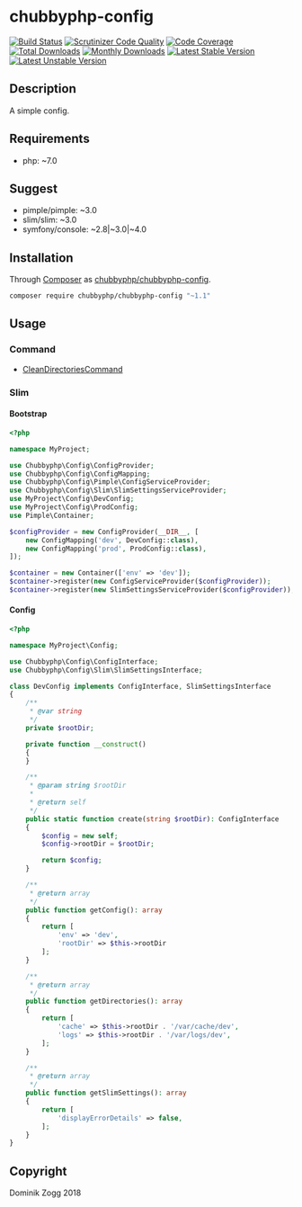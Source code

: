 # chubbyphp-config

[![Build Status](https://api.travis-ci.org/chubbyphp/chubbyphp-config.png?branch=master)](https://travis-ci.org/chubbyphp/chubbyphp-config)
[![Scrutinizer Code Quality](https://scrutinizer-ci.com/g/chubbyphp/chubbyphp-config/badges/quality-score.png?b=master)](https://scrutinizer-ci.com/g/chubbyphp/chubbyphp-config/?branch=master)
[![Code Coverage](https://scrutinizer-ci.com/g/chubbyphp/chubbyphp-config/badges/coverage.png?b=master)](https://scrutinizer-ci.com/g/chubbyphp/chubbyphp-config/?branch=master)
[![Total Downloads](https://poser.pugx.org/chubbyphp/chubbyphp-config/downloads.png)](https://packagist.org/packages/chubbyphp/chubbyphp-config)
[![Monthly Downloads](https://poser.pugx.org/chubbyphp/chubbyphp-config/d/monthly)](https://packagist.org/packages/chubbyphp/chubbyphp-config)
[![Latest Stable Version](https://poser.pugx.org/chubbyphp/chubbyphp-config/v/stable.png)](https://packagist.org/packages/chubbyphp/chubbyphp-config)
[![Latest Unstable Version](https://poser.pugx.org/chubbyphp/chubbyphp-config/v/unstable)](https://packagist.org/packages/chubbyphp/chubbyphp-config)

## Description

A simple config.

## Requirements

 * php: ~7.0

## Suggest

 * pimple/pimple: ~3.0
 * slim/slim: ~3.0
 * symfony/console: ~2.8|~3.0|~4.0

## Installation

Through [Composer](http://getcomposer.org) as [chubbyphp/chubbyphp-config][1].

```bash
composer require chubbyphp/chubbyphp-config "~1.1"
```

## Usage

### Command

 * [CleanDirectoriesCommand][2]

### Slim

#### Bootstrap

```php
<?php

namespace MyProject;

use Chubbyphp\Config\ConfigProvider;
use Chubbyphp\Config\ConfigMapping;
use Chubbyphp\Config\Pimple\ConfigServiceProvider;
use Chubbyphp\Config\Slim\SlimSettingsServiceProvider;
use MyProject\Config\DevConfig;
use MyProject\Config\ProdConfig;
use Pimple\Container;

$configProvider = new ConfigProvider(__DIR__, [
    new ConfigMapping('dev', DevConfig::class),
    new ConfigMapping('prod', ProdConfig::class),
]);

$container = new Container(['env' => 'dev']);
$container->register(new ConfigServiceProvider($configProvider));
$container->register(new SlimSettingsServiceProvider($configProvider));
```

#### Config

```php
<?php

namespace MyProject\Config;

use Chubbyphp\Config\ConfigInterface;
use Chubbyphp\Config\Slim\SlimSettingsInterface;

class DevConfig implements ConfigInterface, SlimSettingsInterface
{
    /**
     * @var string
     */
    private $rootDir;

    private function __construct()
    {
    }

    /**
     * @param string $rootDir
     *
     * @return self
     */
    public static function create(string $rootDir): ConfigInterface
    {
        $config = new self;
        $config->rootDir = $rootDir;

        return $config;
    }

    /**
     * @return array
     */
    public function getConfig(): array
    {
        return [
            'env' => 'dev',
            'rootDir' => $this->rootDir
        ];
    }

    /**
     * @return array
     */
    public function getDirectories(): array
    {
        return [
            'cache' => $this->rootDir . '/var/cache/dev',
            'logs' => $this->rootDir . '/var/logs/dev',
        ];
    }

    /**
     * @return array
     */
    public function getSlimSettings(): array
    {
        return [
            'displayErrorDetails' => false,
        ];
    }
}
```

## Copyright

Dominik Zogg 2018

[1]: https://packagist.org/packages/chubbyphp/chubbyphp-config
[2]: doc/Command/CleanDirectoriesCommand.md
